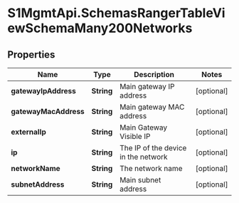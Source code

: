 # S1MgmtApi.SchemasRangerTableViewSchemaMany200Networks

## Properties
Name | Type | Description | Notes
------------ | ------------- | ------------- | -------------
**gatewayIpAddress** | **String** | Main gateway IP address | [optional] 
**gatewayMacAddress** | **String** | Main gateway MAC address | [optional] 
**externalIp** | **String** | Main Gateway Visible IP | [optional] 
**ip** | **String** | The IP of the device in the network | [optional] 
**networkName** | **String** | The network name | [optional] 
**subnetAddress** | **String** | Main subnet address | [optional] 


